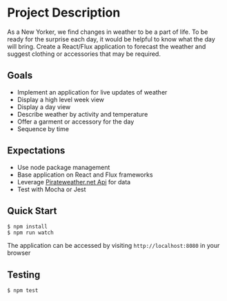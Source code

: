 # Project Description

As a New Yorker, we find changes in weather to be a part of life. To be ready
for the surprise each day, it would be helpful to know what the day will bring.
Create a React/Flux application to forecast the weather and suggest clothing or
accessories that may be required.


## Goals

- Implement an application for live updates of weather
- Display a high level week view
- Display a day view
- Describe weather by activity and temperature
- Offer a garment or accessory for the day
- Sequence by time


## Expectations

- Use node package management
- Base application on React and Flux frameworks
- Leverage [Pirateweather.net Api](https://pirateweather.net/) for data
- Test with Mocha or Jest

## Quick Start

```
$ npm install
$ npm run watch
```

The application can be accessed by visiting `http://localhost:8080` in your browser

## Testing

    $ npm test
